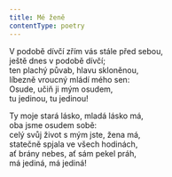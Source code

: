 ```yaml
---
title: Mé ženě
contentType: poetry
---
```


V podobě dívčí zřím vás stále před sebou,  
ještě dnes v podobě dívčí;  
ten plachý půvab, hlavu skloněnou,  
líbezně vroucný mládí mého sen:  
Osude, učiň ji mým osudem,  
tu jedinou, tu jedinou!

Ty moje stará lásko, mladá lásko má,  
oba jsme osudem sobě:  
celý svůj život s mým jste, žena má,  
statečně spjala ve všech hodinách,  
ať brány nebes, ať sám pekel práh,  
má jediná, má jediná!
